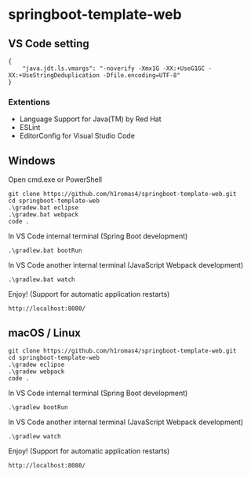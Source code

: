 # springboot-template-web

## VS Code setting

```
{
    "java.jdt.ls.vmargs": "-noverify -Xmx1G -XX:+UseG1GC -XX:+UseStringDeduplication -Dfile.encoding=UTF-8"
}
```

### Extentions

* Language Support for Java(TM) by Red Hat
* ESLint
* EditorConfig for Visual Studio Code

## Windows

Open cmd.exe or PowerShell

```
git clone https://github.com/h1romas4/springboot-template-web.git
cd springboot-template-web
.\gradew.bat eclipse
.\gradew.bat webpack
code .
```

In VS Code internal terminal (Spring Boot development)

```
.\gradlew.bat bootRun
```

In VS Code another internal terminal (JavaScript Webpack development)

```
.\gradlew.bat watch
```

Enjoy! (Support for automatic application restarts)

```
http://localhost:8080/
```

## macOS / Linux

```
git clone https://github.com/h1romas4/springboot-template-web.git
cd springboot-template-web
.\gradew eclipse
.\gradew webpack
code .
```

In VS Code internal terminal (Spring Boot development)

```
.\gradlew bootRun
```

In VS Code another internal terminal (JavaScript Webpack development)

```
.\gradlew watch
```

Enjoy! (Support for automatic application restarts)

```
http://localhost:8080/
```
